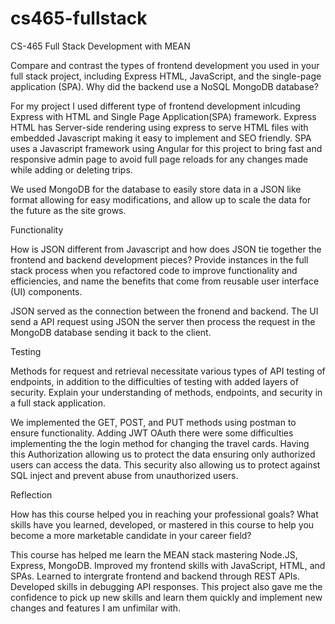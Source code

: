 # cs465-fullstack
CS-465 Full Stack Development with MEAN

Compare and contrast the types of frontend development you used in your full stack project, including Express HTML, JavaScript, and the single-page application (SPA).
Why did the backend use a NoSQL MongoDB database?

For my project I used different type of frontend development inlcuding Express with HTML and Single Page Application(SPA) framework. Express HTML has Server-side rendering using express to serve HTML files with embedded Javascript making it easy to implement and SEO friendly. SPA uses a Javascript framework using Angular for this project to bring fast and responsive admin page to avoid full page reloads for any changes made while adding or deleting trips.

We used MongoDB for the database to easily store data in a JSON like format allowing for easy modifications, and allow up to scale the data for the future as the site grows.

Functionality

How is JSON different from Javascript and how does JSON tie together the frontend and backend development pieces?
Provide instances in the full stack process when you refactored code to improve functionality and efficiencies, and name the benefits that come from reusable user interface (UI) components.

JSON served as the connection between the fronend and backend. The UI send a API request using JSON the server then process the request in the MongoDB database sending it back to the client.

Testing

Methods for request and retrieval necessitate various types of API testing of endpoints, in addition to the difficulties of testing with added layers of security. Explain your understanding of methods, endpoints, and security in a full stack application.

We implemented the GET, POST, and PUT methods using postman to ensure functionality. Adding JWT OAuth there were some difficulties implementing the the login method for changing the travel cards. Having this Authorization allowing us to protect the data ensuring only authorized users can access the data. This security also allowing us to protect against SQL inject and prevent abuse from unauthorized users.

Reflection

How has this course helped you in reaching your professional goals? What skills have you learned, developed, or mastered in this course to help you become a more marketable candidate in your career field?

This course has helped me learn the MEAN stack mastering Node.JS, Express, MongoDB. Improved my frontend skills with JavaScript, HTML, and SPAs. Learned to intergrate frontend and backend through REST APIs. Developed skills in debugging API responses. This project also gave me the confidence to pick up new skills and learn them quickly and implement new changes and features I am unfimilar with.

